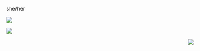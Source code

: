 she/her
<p align="left">   <img src="https://media1.tenor.com/m/OYFqADjduDsAAAAC/nuclear-explosion-starcraft-remastered.gif"/> </p> <img src="https://cdn.pixabay.com/animation/2023/05/17/16/04/16-04-26-783_512.gif"/> </p>
<p align="right">   <img src="https://cdn.pixabay.com/animation/2023/05/17/16/04/16-04-26-783_512.gif"/> </p>

